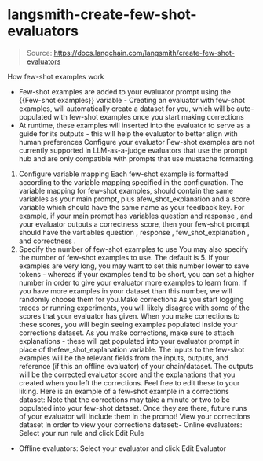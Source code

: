 # langsmith-create-few-shot-evaluators

> Source: https://docs.langchain.com/langsmith/create-few-shot-evaluators

How few-shot examples work
- Few-shot examples are added to your evaluator prompt using the
{{Few-shot examples}}
variable - Creating an evaluator with few-shot examples, will automatically create a dataset for you, which will be auto-populated with few-shot examples once you start making corrections
- At runtime, these examples will inserted into the evaluator to serve as a guide for its outputs - this will help the evaluator to better align with human preferences
Configure your evaluator
Few-shot examples are not currently supported in LLM-as-a-judge evaluators that use the prompt hub and are only compatible with prompts that use mustache formatting.
1. Configure variable mapping
Each few-shot example is formatted according to the variable mapping specified in the configuration. The variable mapping for few-shot examples, should contain the same variables as your main prompt, plus afew_shot_explanation
and a score
variable which should have the same name as your feedback key.
For example, if your main prompt has variables question
and response
, and your evaluator outputs a correctness
score, then your few-shot prompt should have the vartiables question
, response
, few_shot_explanation
, and correctness
.
2. Specify the number of few-shot examples to use
You may also specify the number of few-shot examples to use. The default is 5. If your examples are very long, you may want to set this number lower to save tokens - whereas if your examples tend to be short, you can set a higher number in order to give your evaluator more examples to learn from. If you have more examples in your dataset than this number, we will randomly choose them for you.Make corrections
As you start logging traces or running experiments, you will likely disagree with some of the scores that your evaluator has given. When you make corrections to these scores, you will begin seeing examples populated inside your corrections dataset. As you make corrections, make sure to attach explanations - these will get populated into your evaluator prompt in place of thefew_shot_explanation
variable.
The inputs to the few-shot examples will be the relevant fields from the inputs, outputs, and reference (if this an offline evaluator) of your chain/dataset. The outputs will be the corrected evaluator score and the explanations that you created when you left the corrections. Feel free to edit these to your liking. Here is an example of a few-shot example in a corrections dataset:
Note that the corrections may take a minute or two to be populated into your few-shot dataset. Once they are there, future runs of your evaluator will include them in the prompt!
View your corrections dataset
In order to view your corrections dataset:- Online evaluators: Select your run rule and click Edit Rule
- Offline evaluators: Select your evaluator and click Edit Evaluator